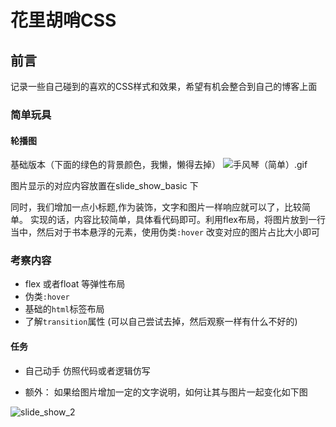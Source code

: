 # 花里胡哨CSS
## 前言
记录一些自己碰到的喜欢的CSS样式和效果，希望有机会整合到自己的博客上面
### 简单玩具
#### 轮播图
基础版本（下面的绿色的背景颜色，我懒，懒得去掉）
![手风琴（简单）.gif](https://p1-juejin.byteimg.com/tos-cn-i-k3u1fbpfcp/b3aabdabb4824e1aa076d3a8a9ed6891~tplv-k3u1fbpfcp-watermark.image?)

图片显示的对应内容放置在slide_show_basic 下

同时，我们增加一点小标题,作为装饰，文字和图片一样响应就可以了，比较简单。
 实现的话，内容比较简单，具体看代码即可。利用flex布局，将图片放到一行当中，然后对于书本悬浮的元素，使用伪类`:hover` 改变对应的图片占比大小即可

### 考察内容

* flex 或者float 等弹性布局
* 伪类`:hover` 
* 基础的`html`标签布局
* 了解`transition`属性 (可以自己尝试去掉，然后观察一样有什么不好的)

#### 任务

* 自己动手 仿照代码或者逻辑仿写

* 额外： 如果给图片增加一定的文字说明，如何让其与图片一起变化如下图

  

![slide_show_2](C:\Users\Edmond\Desktop\slide_show_2.gif)